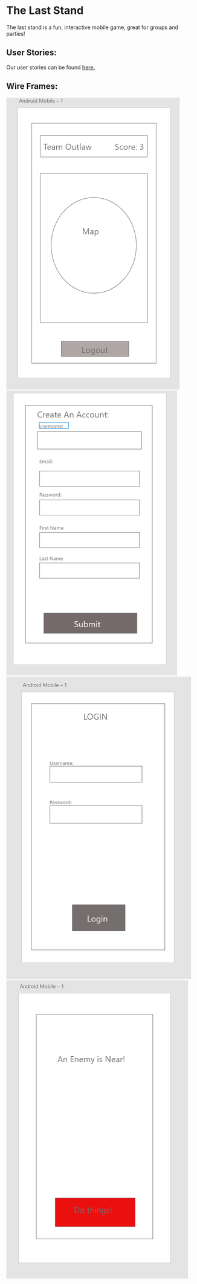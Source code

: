 # The Last Stand

The last stand is a fun, interactive mobile game, great for groups and parties!

## User Stories:
Our user stories can be found [here.](https://trello.com/b/JDEHv6If/last-stand)

## Wire Frames:
![Home](/img/Main.PNG)
![Create](/img/CreateAccount.PNG)
![Login](/img/Login.PNG)
![trigger](/img/triggerPage.PNG)

